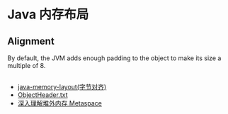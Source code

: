 # Java 内存布局


## Alignment

By default, the JVM adds enough padding to the object to make its size a multiple of 8.


## 

- [java-memory-layout(字节对齐)](https://www.baeldung.com/java-memory-layout)
- [ObjectHeader.txt](https://gist.github.com/arturmkrtchyan/43d6135e8a15798cc46c)
- [深入理解堆外内存 Metaspace](https://www.javadoop.com/post/metaspace)